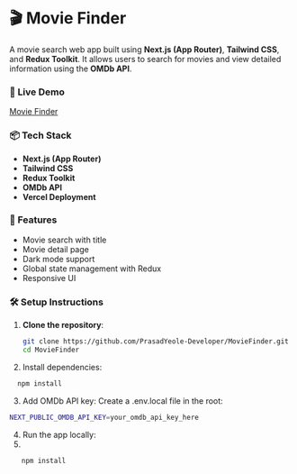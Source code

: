 # 🎬 Movie Finder

A movie search web app built using **Next.js (App Router)**, **Tailwind CSS**, and **Redux Toolkit**. It allows users to search for movies and view detailed information using the **OMDb API**.

### 🔗 Live Demo

[Movie Finder](https://movie-finder-one-puce.vercel.app/)

### 📦 Tech Stack

- **Next.js (App Router)**
- **Tailwind CSS**
- **Redux Toolkit**
- **OMDb API**
- **Vercel Deployment**

### 🚀 Features

- Movie search with title
- Movie detail page
- Dark mode support
- Global state management with Redux
- Responsive UI

### 🛠️ Setup Instructions

1. **Clone the repository**:

   ```bash
   git clone https://github.com/PrasadYeole-Developer/MovieFinder.git
   cd MovieFinder
   ```

2. Install dependencies:

 ```bash
   npm install
 ```

3. Add OMDb API key:
Create a .env.local file in the root:

```bash
NEXT_PUBLIC_OMDB_API_KEY=your_omdb_api_key_here
```

4. Run the app locally:
5. 
```bash
   npm install
```


